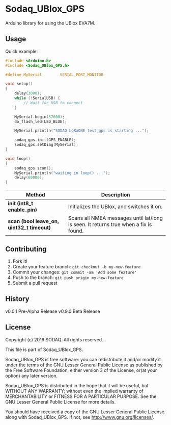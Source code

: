 # Sodaq_UBlox_GPS

Arduino library for using the UBlox EVA7M.

## Usage

Quick example:

```c
#include <Arduino.h>
#include <Sodaq_UBlox_GPS.h>

#define MySerial        SERIAL_PORT_MONITOR

void setup()
{
    delay(3000);
    while (!SerialUSB) {
        // Wait for USB to connect
    }

    MySerial.begin(57600);
    do_flash_led(LED_BLUE);

    MySerial.println("SODAQ LoRaONE test_gps is starting ...");

    sodaq_gps.init(GPS_ENABLE);
    sodaq_gps.setDiag(MySerial);
}

void loop()
{
    sodaq_gps.scan();
    MySerial.println("waiting in loop() ...");
    delay(60000);
}

```

Method|Description
------|------
**init (int8_t enable_pin)**|Initializes the UBlox, and switches it on.
**scan (bool leave_on, uint32_t timeout)**|Scans all NMEA messages until lat/long is seen.  It returns true when a fix is found.


## Contributing

1. Fork it!
2. Create your feature branch: `git checkout -b my-new-feature`
3. Commit your changes: `git commit -am 'Add some feature'`
4. Push to the branch: `git push origin my-new-feature`
5. Submit a pull request

## History

v0.0.1 Pre-Alpha Release
v0.9.0 Beta Release

## License

Copyright (c) 2016 SODAQ. All rights reserved.

This file is part of Sodaq_UBlox_GPS.

Sodaq_UBlox_GPS is free software: you can redistribute it and/or
modify it under the terms of the GNU Lesser General Public License as
published by the Free Software Foundation, either version 3 of the
License, or(at your option) any later version.

Sodaq_UBlox_GPS is distributed in the hope that it will be useful, but
WITHOUT ANY WARRANTY; without even the implied warranty of
MERCHANTABILITY or FITNESS FOR A PARTICULAR PURPOSE. See the GNU
Lesser General Public License for more details.

You should have received a copy of the GNU Lesser General Public
License along with Sodaq_UBlox_GPS.  If not, see
<http://www.gnu.org/licenses/>.
